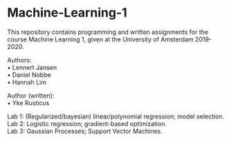# Machine-Learning-1

This repository contains programming and written assignments for the course Machine Learning 1, given at the University of Amsterdam 2019-2020.

Authors: <br>
• Lennert Jansen <br>
• Daniel Nobbe <br>
• Hannah Lim 

Author (written): <br>
• Yke Rusticus

Lab 1: (Regularized/bayesian) linear/polynomial regression; model selection. <br>
Lab 2: Logistic regression; gradient-based optimization. <br>
Lab 3: Gaussian Processes; Support Vector Machines.
